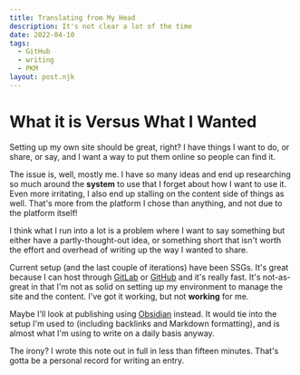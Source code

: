 ```yaml
---
title: Translating from My Head
description: It's not clear a lot of the time
date: 2022-04-10
tags:
  - GitHub
  - writing
  - PKM
layout: post.njk
---
```


# What it is Versus What I Wanted

Setting up my own site should be great, right? I have things I want to do, or share, or say, and I want a way to put them online so people can find it.

The issue is, well, mostly me. I have so many ideas and end up researching so much around the __system__ to use that I forget about how I want to use it. Even more irritating, I also end up stalling on the content side of things as well. That's more from the platform I chose than anything, and not due to the platform itself!

I think what I run into a lot is a problem where I want to say something but either have a partly-thought-out idea, or something short that isn't worth the effort and overhead of writing up the way I wanted to share.

Current setup (and the last couple of iterations) have been SSGs. It's great because I can host through [GitLab](https://gitlab.com/) or [GitHub](https://github.com/) and it's really fast. It's not-as-great in that I'm not as solid on setting up my environment to manage the site and the content. I've got it working, but not __working__ for me.

Maybe I'll look at publishing using [Obsidian](https://obsidian.md/) instead. It would tie into the setup I'm used to (including backlinks and Markdown formatting), and is almost what I'm using to write on a daily basis anyway.

The irony? I wrote this note out in full in less than fifteen minutes. That's gotta be a personal record for writing an entry.
